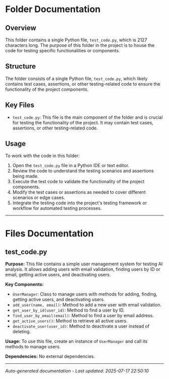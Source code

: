 # Folder Documentation

## Overview
This folder contains a single Python file, `test_code.py`, which is 2127 characters long. The purpose of this folder in the project is to house the code for testing specific functionalities or components.

## Structure
The folder consists of a single Python file, `test_code.py`, which likely contains test cases, assertions, or other testing-related code to ensure the functionality of the project components.

## Key Files
- `test_code.py`: This file is the main component of the folder and is crucial for testing the functionality of the project. It may contain test cases, assertions, or other testing-related code.

## Usage
To work with the code in this folder:
1. Open the `test_code.py` file in a Python IDE or text editor.
2. Review the code to understand the testing scenarios and assertions being made.
3. Execute the test code to validate the functionality of the project components.
4. Modify the test cases or assertions as needed to cover different scenarios or edge cases.
5. Integrate the testing code into the project's testing framework or workflow for automated testing processes.

---

# Files Documentation

## test_code.py

**Purpose:** This file contains a simple user management system for testing AI analysis. It allows adding users with email validation, finding users by ID or email, getting active users, and deactivating users.

**Key Components:**
- `UserManager`: Class to manage users with methods for adding, finding, getting active users, and deactivating users.
- `add_user(name, email)`: Method to add a new user with email validation.
- `get_user_by_id(user_id)`: Method to find a user by ID.
- `find_user_by_email(email)`: Method to find a user by email address.
- `get_active_users()`: Method to retrieve all active users.
- `deactivate_user(user_id)`: Method to deactivate a user instead of deleting.

**Usage:** To use this file, create an instance of `UserManager` and call its methods to manage users.

**Dependencies:** No external dependencies.

---
*Auto-generated documentation - Last updated: 2025-07-17 22:50:10*
